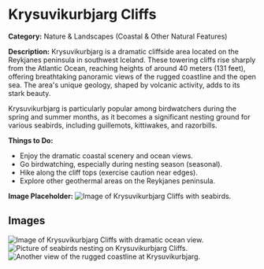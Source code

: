 # Krysuvikurbjarg Cliffs

**Category:** Nature & Landscapes (Coastal & Other Natural Features)

**Description:**
Krysuvikurbjarg is a dramatic cliffside area located on the Reykjanes peninsula in southwest Iceland. These towering cliffs rise sharply from the Atlantic Ocean, reaching heights of around 40 meters (131 feet), offering breathtaking panoramic views of the rugged coastline and the open sea. The area's unique geology, shaped by volcanic activity, adds to its stark beauty.

Krysuvikurbjarg is particularly popular among birdwatchers during the spring and summer months, as it becomes a significant nesting ground for various seabirds, including guillemots, kittiwakes, and razorbills.

**Things to Do:**
*   Enjoy the dramatic coastal scenery and ocean views.
*   Go birdwatching, especially during nesting season (seasonal).
*   Hike along the cliff tops (exercise caution near edges).
*   Explore other geothermal areas on the Reykjanes peninsula.

**Image Placeholder:**
![Image of Krysuvikurbjarg Cliffs with seabirds.](placeholder_krysuvikurbjarg.jpg)

## Images

![Image of Krysuvikurbjarg Cliffs with dramatic ocean view.](https://via.placeholder.com/600x400?text=Krysuvikurbjarg+Cliffs+1)
![Picture of seabirds nesting on Krysuvikurbjarg Cliffs.](https://via.placeholder.com/600x400?text=Krysuvikurbjarg+Birds+2)
![Another view of the rugged coastline at Krysuvikurbjarg.](https://via.placeholder.com/600x400?text=Krysuvikurbjarg+Coast+3) 
